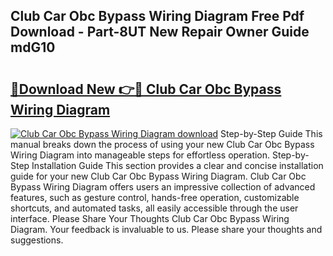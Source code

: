 ## Club Car Obc Bypass Wiring Diagram Free Pdf Download - Part-8UT New Repair Owner Guide mdG10

# <h2><a href="http://dfp1qgj.blite.top/?on=Club+Car+Obc+Bypass+Wiring+Diagram">🔗Download New 👉🔴 Club Car Obc Bypass Wiring Diagram</a></h2>

[![Club Car Obc Bypass Wiring Diagram download](https://i.imgur.com/lujVjoI.png)](http://dfp1qgj.blite.top/?on=Club+Car+Obc+Bypass+Wiring+Diagram)
Step-by-Step Guide This manual breaks down the process of using your new Club Car Obc Bypass Wiring Diagram into manageable steps for effortless operation. Step-by-Step Installation Guide This section provides a clear and concise installation guide for your new Club Car Obc Bypass Wiring Diagram. Club Car Obc Bypass Wiring Diagram offers users an impressive collection of advanced features, such as gesture control, hands-free operation, customizable shortcuts, and automated tasks, all easily accessible through the user interface. Please Share Your Thoughts Club Car Obc Bypass Wiring Diagram. Your feedback is invaluable to us. Please share your thoughts and suggestions.
